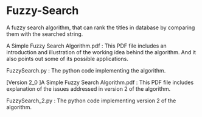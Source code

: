 # Fuzzy-Search
A fuzzy search algorithm, that can rank the titles in database by comparing them with the searched string.

A Simple Fuzzy Search Algorithm.pdf : 
This PDF file includes an introduction and illustration of the working idea behind the algorithm. And it also points out some of its possible applications.

FuzzySearch.py : 
The python code implementing the algorithm.

[Version 2_0 ]A Simple Fuzzy Search Algorithm.pdf : 
This PDF file includes explanation of the issues addressed in version 2 of the algorithm.

FuzzySearch_2.py : 
The python code implementing version 2 of the algorithm.
